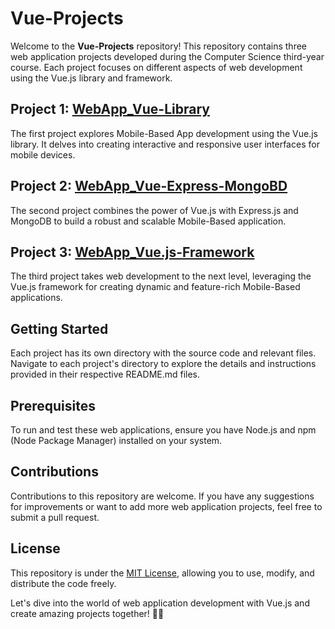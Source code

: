 # Vue-Projects

Welcome to the **Vue-Projects** repository! This repository contains three web application projects developed during the Computer Science third-year course. Each project focuses on different aspects of web development using the Vue.js library and framework.

## Project 1: [WebApp_Vue-Library](https://github.com/Francy93/Vue-Projects/tree/master/WebApp_Vue-Library)

The first project explores Mobile-Based App development using the Vue.js library. It delves into creating interactive and responsive user interfaces for mobile devices.

## Project 2: [WebApp_Vue-Express-MongoBD](https://github.com/Francy93/Vue-Projects/tree/master/WebApp_Vue-Express-MongoDB)

The second project combines the power of Vue.js with Express.js and MongoDB to build a robust and scalable Mobile-Based application.

## Project 3: [WebApp_Vue.js-Framework](https://github.com/Francy93/Vue-Projects/tree/master/WebApp_Vue.js-Framework)

The third project takes web development to the next level, leveraging the Vue.js framework for creating dynamic and feature-rich Mobile-Based applications.

## Getting Started

Each project has its own directory with the source code and relevant files. Navigate to each project's directory to explore the details and instructions provided in their respective README.md files.

## Prerequisites

To run and test these web applications, ensure you have Node.js and npm (Node Package Manager) installed on your system.

## Contributions

Contributions to this repository are welcome. If you have any suggestions for improvements or want to add more web application projects, feel free to submit a pull request.

## License

This repository is under the [MIT License](https://en.wikipedia.org/wiki/MIT_License), allowing you to use, modify, and distribute the code freely.

Let's dive into the world of web application development with Vue.js and create amazing projects together! 🚀🌐
